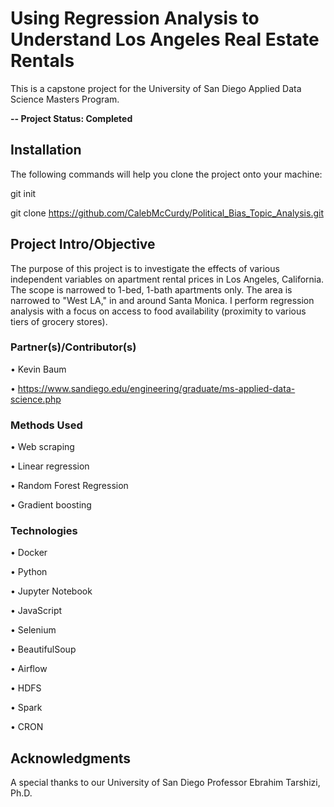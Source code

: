 # Using Regression Analysis to Understand Los Angeles Real Estate Rentals

This is a capstone project for the University of San Diego Applied Data Science Masters Program. 

**-- Project Status: Completed**

## Installation
The following commands will help you clone the project onto your machine:

git init

git clone https://github.com/CalebMcCurdy/Political_Bias_Topic_Analysis.git

## Project Intro/Objective
The purpose of this project is to investigate the effects of various independent variables on apartment rental prices in Los Angeles, California. The scope is narrowed to 1-bed, 1-bath apartments only. The area is narrowed to "West LA," in and around Santa Monica. I perform regression analysis with a focus on access to food availability (proximity to various tiers of grocery stores).

### Partner(s)/Contributor(s)  
• Kevin Baum

• https://www.sandiego.edu/engineering/graduate/ms-applied-data-science.php

### Methods Used
• Web scraping

• Linear regression

• Random Forest Regression

• Gradient boosting


### Technologies
• Docker

• Python

• Jupyter Notebook

• JavaScript

• Selenium

• BeautifulSoup

• Airflow

• HDFS

• Spark

• CRON

## Acknowledgments
A special thanks to our University of San Diego Professor Ebrahim Tarshizi, Ph.D.
